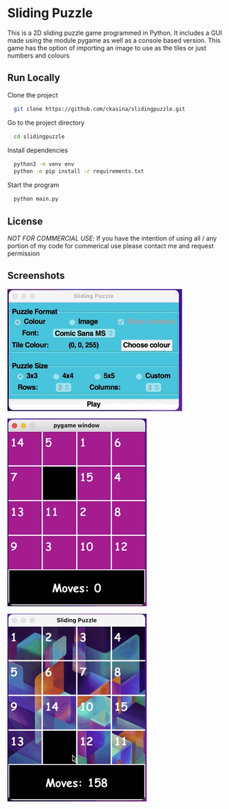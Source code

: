 # Sliding Puzzle

This is a 2D sliding puzzle game programmed in Python. It includes a GUI made using the module pygame as well as a console based version. This game has the option of importing an image to use as the tiles or just numbers and colours


## Run Locally

Clone the project

```bash
  git clone https://github.com/ckasina/slidingpuzzle.git
```

Go to the project directory

```bash
  cd slidingpuzzle
```

Install dependencies

```bash
  python3 -m venv env
  python -m pip install -r requirements.txt
```

Start the program

```bash
  python main.py
```


## License

*NOT FOR COMMERCIAL USE*: If you have the intention of using all / any portion of my code for commerical use please contact me and request permission

## Screenshots

![Options Menu](screenshots/1.gif)

![Shuffling the puzzle](screenshots/2.gif)

![Winning the game](screenshots/3.gif)
